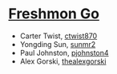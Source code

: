 # [Freshmon Go](https://github.com/sunmr2/Freshmon)

- Carter Twist, [ctwist870](https://github.com/ctwist870)
- Yongding Sun, [sunmr2](https://github.com/sunmr2)
- Paul Johnston, [pjohnston4](https://github.com/pjohnston4)
- Alex Gorski, [thealexgorski](https://github.com/thealexgorski)
